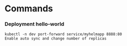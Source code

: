 # Commands
### Deployment hello-world
```
kubectl -n dev port-forward service/myhelmapp 8888:80
Enable auto sync and change number of replicas
```